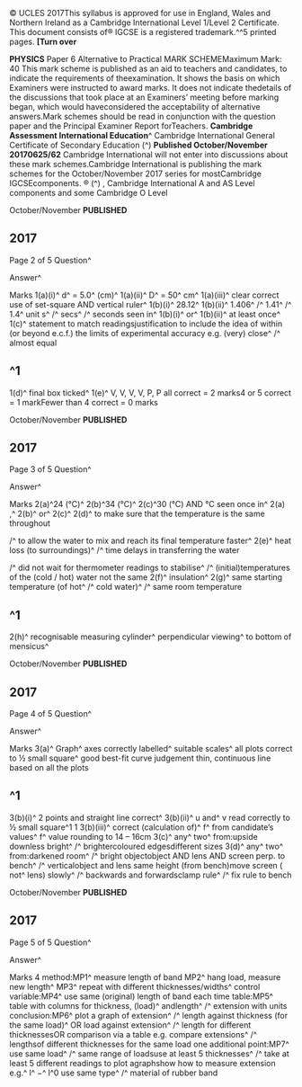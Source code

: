 © UCLES 2017This syllabus is approved for use in England, Wales and Northern Ireland as a Cambridge International Level 1/Level 2 Certificate. This document consists of® IGCSE is a registered trademark.^^5 printed pages. **[Turn over** 

**PHYSICS** Paper 6 Alternative to Practical MARK SCHEMEMaximum Mark: 40 This mark scheme is published as an aid to teachers and candidates, to indicate the requirements of theexamination. It shows the basis on which Examiners were instructed to award marks. It does not indicate thedetails of the discussions that took place at an Examiners’ meeting before marking began, which would haveconsidered the acceptability of alternative answers.Mark schemes should be read in conjunction with the question paper and the Principal Examiner Report forTeachers. **Cambridge Assessment International Education**^ Cambridge International General Certificate of Secondary Education (^) **Published October/November 20170625/62** Cambridge International will not enter into discussions about these mark schemes.Cambridge International is publishing the mark schemes for the October/November 2017 series for mostCambridge IGCSEcomponents. ® (^) , Cambridge International A and AS Level components and some Cambridge O Level 


October/November **PUBLISHED** 

## 2017 

 Page 2 of 5 Question^ 

 Answer^ 

 Marks 1(a)(i)^ d^ = 5.0^ (cm)^ 1(a)(ii)^ D^ = 50^ cm^ 1(a)(iii)^ clear correct use of set-square AND vertical ruler^ 1(b)(i)^ 28.12^ 1(b)(ii)^ 1.406^ /^ 1.41^ /^ 1.4^ unit s^ /^ secs^ /^ seconds seen in^ 1(b)(i)^ or^ 1(b)(ii)^ at least once^ 1(c)^ statement to match readingsjustification to include the idea of within (or beyond e.c.f.) the limits of experimental accuracy e.g. (very) close^ /^ almost equal 

## ^1 

 1(d)^ final box ticked^ 1(e)^ V, V, V, V, P, P all correct = 2 marks4 or 5 correct = 1 markFewer than 4 correct = 0 marks 


October/November **PUBLISHED** 

## 2017 

 Page 3 of 5 Question^ 

 Answer^ 

 Marks 2(a)^24 (°C)^ 2(b)^34 (°C)^ 2(c)^30 (°C) AND °C seen once in^ 2(a) ,^ 2(b)^ or^ 2(c)^ 2(d)^ to make sure that the temperature is the same throughout 

 /^ to allow the water to mix and reach its final temperature faster^ 2(e)^ heat loss (to surroundings)^ /^ time delays in transferring the water 

 /^ did not wait for thermometer readings to stabilise^ /^ (initial)temperatures of the (cold / hot) water not the same 2(f)^ insulation^ 2(g)^ same starting temperature (of hot^ /^ cold water)^ /^ same room temperature 

## ^1 

 2(h)^ recognisable measuring cylinder^ perpendicular viewing^ to bottom of mensicus^ 


October/November **PUBLISHED** 

## 2017 

 Page 4 of 5 Question^ 

 Answer^ 

 Marks 3(a)^ Graph^ axes correctly labelled^ suitable scales^ all plots correct to ½ small square^ good best-fit curve judgement thin, continuous line based on all the plots 

## ^1 

 3(b)(i)^ 2 points and straight line correct^ 3(b)(ii)^ u and^ v read correctly to ½ small square^1 1 3(b)(iii)^ correct (calculation of)^ f^ from candidate’s values^ f^ value rounding to 14 – 16cm 3(c)^ any^ two^ from:upside downless bright^ /^ brightercoloured edgesdifferent sizes 3(d)^ any^ two^ from:darkened room^ /^ bright objectobject AND lens AND screen perp. to bench^ /^ verticalobject and lens same height (from bench)move screen ( not^ lens) slowly^ /^ backwards and forwardsclamp rule^ /^ fix rule to bench 


October/November **PUBLISHED** 

## 2017 

 Page 5 of 5 Question^ 

 Answer^ 

 Marks 4 method:MP1^ measure length of band MP2^ hang load, measure new length^ MP3^ repeat with different thicknesses/widths^ control variable:MP4^ use same (original) length of band each time table:MP5^ table with columns for thickness, (load)^ andlength^ /^ extension with units conclusion:MP6^ plot a graph of extension^ /^ length against thickness (for the same load)^ OR load against extension^ /^ length for different thicknessesOR comparison via a table e.g. compare extensions^ /^ lengthsof different thicknesses for the same load one additional point:MP7^ use same load^ /^ same range of loadsuse at least 5 thicknesses^ /^ take at least 5 different readings to plot agraphshow how to measure extension e.g.^ l^ −^ l^0 use same type^ /^ material of rubber band 


